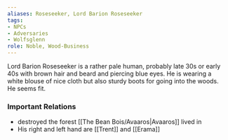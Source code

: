 ```yaml
---
aliases: Roseseeker, Lord Barion Roseseeker
tags: 
- NPCs
- Adversaries
- Wolfsglenn
role: Noble, Wood-Business
---
```


 Lord Barion Roseseeker is a rather pale human, probably late 30s or early 40s with brown hair and beard and piercing blue eyes. He is wearing a white blouse of nice cloth but also sturdy boots for going into the woods. He seems fit.

### Important Relations
* destroyed the forest [[The Bean Bois/Avaaros|Avaaros]] lived in
* His right and left hand are [[Trent]] and [[Erama]]